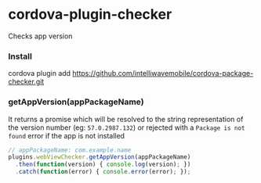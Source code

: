 # cordova-plugin-checker

Checks app version

### Install
cordova plugin add https://github.com/intelliwavemobile/cordova-package-checker.git

### getAppVersion(appPackageName)

It returns a promise which will be resolved to the string representation of the version number (eg: `57.0.2987.132`) or rejected with a `Package is not found` error if the app is not installed

```js
// appPackageName: com.example.name
plugins.webViewChecker.getAppVersion(appPackageName)
  .then(function(version) { console.log(version); })
  .catch(function(error) { console.error(error); });
```
